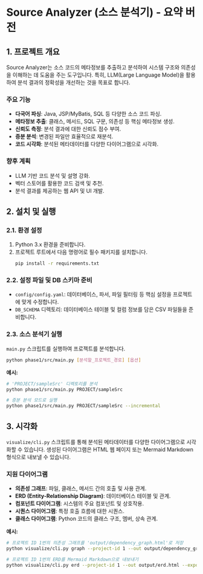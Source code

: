 # Source Analyzer (소스 분석기) - 요약 버전

## 1. 프로젝트 개요

Source Analyzer는 소스 코드의 메타정보를 추출하고 분석하여 시스템 구조와 의존성을 이해하는 데 도움을 주는 도구입니다. 특히, LLM(Large Language Model)을 활용하여 분석 결과의 정확성을 개선하는 것을 목표로 합니다.

### 주요 기능
*   **다국어 파싱**: Java, JSP/MyBatis, SQL 등 다양한 소스 코드 파싱.
*   **메타정보 추출**: 클래스, 메서드, SQL 구문, 의존성 등 핵심 메타정보 생성.
*   **신뢰도 측정**: 분석 결과에 대한 신뢰도 점수 부여.
*   **증분 분석**: 변경된 파일만 효율적으로 재분석.
*   **코드 시각화**: 분석된 메타데이터를 다양한 다이어그램으로 시각화.

### 향후 계획
*   LLM 기반 코드 분석 및 설명 강화.
*   벡터 스토어를 활용한 코드 검색 및 추천.
*   분석 결과를 제공하는 웹 API 및 UI 개발.

## 2. 설치 및 실행

### 2.1. 환경 설정
1.  Python 3.x 환경을 준비합니다.
2.  프로젝트 루트에서 다음 명령어로 필수 패키지를 설치합니다.
    ```bash
    pip install -r requirements.txt
    ```

### 2.2. 설정 파일 및 DB 스키마 준비
*   `config/config.yaml`: 데이터베이스, 파서, 파일 필터링 등 핵심 설정을 프로젝트에 맞게 수정합니다.
*   `DB_SCHEMA` 디렉토리: 데이터베이스 테이블 및 컬럼 정보를 담은 CSV 파일들을 준비합니다.

### 2.3. 소스 분석기 실행
`main.py` 스크립트를 실행하여 프로젝트를 분석합니다.

```bash
python phase1/src/main.py [분석할_프로젝트_경로] [옵션]
```

**예시:**
```bash
# 'PROJECT/sampleSrc' 디렉토리를 분석
python phase1/src/main.py PROJECT/sampleSrc

# 증분 분석 모드로 실행
python phase1/src/main.py PROJECT/sampleSrc --incremental
```

## 3. 시각화

`visualize/cli.py` 스크립트를 통해 분석된 메타데이터를 다양한 다이어그램으로 시각화할 수 있습니다. 생성된 다이어그램은 HTML 웹 페이지 또는 Mermaid Markdown 형식으로 내보낼 수 있습니다.

### 지원 다이어그램
*   **의존성 그래프**: 파일, 클래스, 메서드 간의 호출 및 사용 관계.
*   **ERD (Entity-Relationship Diagram)**: 데이터베이스 테이블 및 관계.
*   **컴포넌트 다이어그램**: 시스템의 주요 컴포넌트 및 상호작용.
*   **시퀀스 다이어그램**: 특정 호출 흐름에 대한 시퀀스.
*   **클래스 다이어그램**: Python 코드의 클래스 구조, 멤버, 상속 관계.

**예시:**
```bash
# 프로젝트 ID 1번의 의존성 그래프를 'output/dependency_graph.html'로 저장
python visualize/cli.py graph --project-id 1 --out output/dependency_graph.html

# 프로젝트 ID 1번의 ERD를 Mermaid Markdown으로 내보내기
python visualize/cli.py erd --project-id 1 --out output/erd.html --export-mermaid output/erd.md
```
